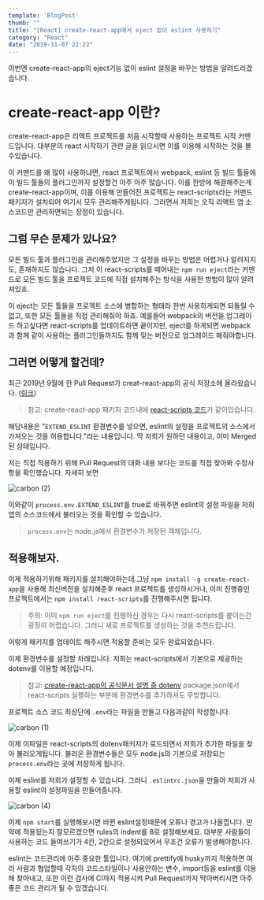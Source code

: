 ```yaml
---
template: 'BlogPost'
thumb: ""
title: "[React] create-react-app에서 eject 없이 eslint 사용하기"
category: "React"
date: "2019-11-07 22:22"
---
```

이번엔 create-react-app의 eject기능 없이 eslint 설정을 바꾸는 방법을 알려드리겠습니다.

# create-react-app 이란?
create-react-app은 리액트 프로젝트를 처음 시작할때 사용하는 프로젝트 시작 커맨드입니다. 대부분의 react 시작하기 관련 글을 읽으시면 이를 이용해 시작하는 것을 볼수있습니다.

이 커맨드를 왜 많이 사용하냐면, react 프로젝트에서 webpack, eslint 등 빌드 툴들에 이 빌드 툴들의 플러그인까지 설정할건 아주 아주 많습니다. 이를 한방에 해결해주는게 create-react-app이며, 이를 이용해 만들어진 프로젝트는 react-scripts라는 커맨드 패키지가 설치되어 여기서 모두 관리해주게됩니다. 그러면서 저희는 오직 리액트 앱 소스코드만 관리하면되는 장점이 있습니다.

## 그럼 무슨 문제가 있나요?
모든 빌드 툴과 플러그인을 관리해주었지만 그 설정을 바꾸는 방법은 어렵거나 알려지지도, 존재하지도 않습니다. 그저 이 react-scripts를 떼어내는 `npm run eject`라는 커맨드로 모든 빌드 툴을 프로젝트 코드에 직접 설치해주는 방식을 사용한 방법이 많이 알려져있죠.

이 eject는 모든 툴들을 프로젝트 소스에 병합하는 형태라 한번 사용하게되면 되돌릴 수 없고, 또한 모든 툴들을 직접 관리해줘야 하죠. 예를들어 webpack의 버전을 업그레이드 하고싶다면 react-scripts를 업데이트하면 끝이지만, eject를 하게되면 webpack과 함께 같이 사용하는 플러그인들까지도 함께 맞는 버전으로 업그레이드 해줘야합니다.

## 그러면 어떻게 할건데?
최근 2019년 9월에 한 Pull Request가 creat-react-app의 공식 저장소에 올라왔습니다. ([링크](https://github.com/facebook/create-react-app/pull/7530))

> 참고: create-react-app 패키지 코드내에 [react-scripts 코드](https://github.com/facebook/create-react-app/tree/master/packages/react-scripts)가 같이있습니다.

해당내용은 "`EXTEND_ESLINT` 환경변수를 넣으면, eslint의 설정을 프로젝트의 소스에서 가져오는 것을 허용합니다."라는 내용입니다. 딱 저희가 원하던 내용이고, 이미 Merged된 상태입니다.

저는 직접 적용하기 위해 Pull Request의 대화 내용 보다는 코드를 직접 찾아봐 수정사항을 확인했습니다. 자세히 보면

![carbon (2)](https://user-images.githubusercontent.com/1689721/68362273-11803f00-016a-11ea-9663-f9064a3c0253.png)

이와같이 `process.env.EXTEND_ESLINT`를 true로 바꿔주면 eslint의 설정 파일을 저희 앱의 소스코드에서 불러오는 것을 확인할 수 있습니다.

> `process.env`는 node.js에서 환경변수가 저장된 객체입니다.

## 적용해보자.
이제 적용하기위해 패키지를 설치해야하는데 그냥 `npm install -g create-react-app`을 사용해 최신버전을 설치해준후 react 프로젝트를 생성하시거나, 이미 진행중인 프로젝트에서는 `npm install react-scripts`를 진행해주시면 됩니다.
> 주의: 이미 `npm run eject`를 진행하신 경우는 다시 react-scripts를 붙이는건 굉장히 어렵습니다. 그러니 새로 프로젝트를 생성하는 것을 추천드립니다.

이렇게 패키지를 업데이트 해주시면 적용할 준비는 모두 완료되었습니다.

이제 환경변수를 설정할 차례입니다. 저희는 react-scripts에서 기본으로 제공하는 dotenv를 이용할 예정입니다.
> 참고: [create-react-app의 공식문서 설명 중 dotenv](https://create-react-app.dev/docs/adding-custom-environment-variables/#expanding-environment-variables-in-env)
> package.json에서 react-scripts 실행하는 부분에 환경변수를 추가하셔도 무방합니다.

프로젝트 소스 코드 최상단에 `.env`라는 파일을 만들고 다음과같이 작성합니다.

![carbon (1)](https://user-images.githubusercontent.com/1689721/68362271-104f1200-016a-11ea-8f0c-782d5e744144.png)

이제 이파일은 react-scripts의 dotenv패키지가 로드되면서 저희가 추가한 파일을 찾아 불러오게됩니다. 불러온 환경변수들은 모두 node.js의 기본으로 저장되는 `process.env`라는 곳에 저장하게 됩니다.

이제 eslint를 저희가 설정할 수 있습니다. 그러니 `.eslintrc.json`을 만들어 저희가 사용할 eslint의 설정파일을 만들어줍니다.

![carbon (4)](https://user-images.githubusercontent.com/1689721/68362333-4391a100-016a-11ea-8753-b940baad393e.png)

이제 `npm start`를 실행해보시면 바뀐 eslint설정때문에 오류나 경고가 나올껍니다. 만약에 적용됬는지 잘모르겠으면 rules의 indent를 8로 설정해보세요. 대부분 사람들이 사용하는 코드 들여쓰기가 4칸, 2칸으로 설정되있어서 무조건 오류가 발생해야합니다.

eslint는 코드관리에 아주 중요한 툴입니다. 여기에 prettify에 husky까지 적용하면 여러 사람과 협업할때 각자의 코드스타일이나 사용안하는 변수, import등을 eslint를 이용해 찾아내고, 또한 이런 검사에 CI까지 적용시켜 Pull Request까지 막아버리시면 아주 좋은 코드 관리가 될 수 있겠습니다.
